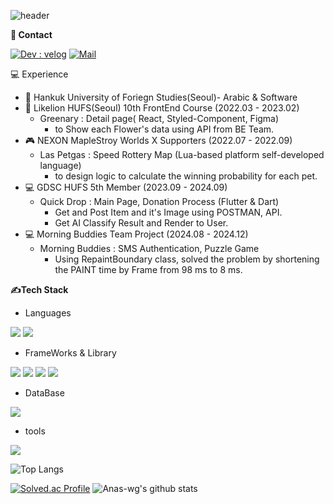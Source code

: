 
![header](https://capsule-render.vercel.app/api?type=Venom&fontcolor=A4E8FF&height=300&section=header&text=ChoWanGi_📒&fontSize=54)


**📢 Contact**

[![Dev : velog](https://img.shields.io/badge/velog-4DE6AC?style=flat-square&logo=velog&logoColor=white)](https://velog.io/@false90)
[![Mail](https://img.shields.io/badge/Email:wg12181218@gmail.com-03C75A?style=flat-square&logo=Minutemailer&logoColor=white)](
https://mail.google.com/mail/?view=cm&fs=1&to=wg12181218@gmail.com)

💻 Experience
- 🏫 Hankuk University of Foriegn Studies(Seoul)- Arabic & Software
- 🦁 Likelion HUFS(Seoul) 10th FrontEnd Course (2022.03 - 2023.02)
  - Greenary : Detail page( React, Styled-Component, Figma)
    - to Show each Flower's data using API from BE Team.
- 🎮 NEXON MapleStroy Worlds X Supporters (2022.07 - 2022.09)
  - Las Petgas : Speed Rottery Map (Lua-based platform self-developed language)
    - to design logic to calculate the winning probability for each pet.
- 💻 GDSC HUFS 5th Member (2023.09 - 2024.09)
  - Quick Drop : Main Page, Donation Process (Flutter & Dart)
    - Get and Post Item and it's Image using POSTMAN, API.
    - Get AI Classify Result and Render to User.
- 💻 Morning Buddies Team Project (2024.08 - 2024.12)
  - Morning Buddies : SMS Authentication, Puzzle Game
    - Using RepaintBoundary class, solved the problem by shortening the PAINT time by Frame from 98 ms to 8 ms.
  


**✍️Tech Stack**
- Languages
<img src = "https://img.shields.io/badge/JavaScript-F7DF1E?style=for-the-badge&logo=JavaScript&logoColor=white">
<img src = "https://img.shields.io/badge/python-3776AB?style=for-the-badge&logo=python&logoColor=white">

- FrameWorks & Library
<img src = "https://img.shields.io/badge/Flutter-02569B?style=for-the-badge&logo=flutter&logoColor=white"> 
<img src="https://img.shields.io/badge/React-61DAFB?style=for-the-badge&logo=Flutter&logoColor=white"> 
<img src="https://img.shields.io/badge/styledcomponents-DB7093?style=for-the-badge&logo=styled-components&logoColor=white">
<img src = "https://img.shields.io/badge/flask-000000?style=for-the-badge&logo=flask&logoColor=white">

- DataBase
<img src = "https://img.shields.io/badge/mongodb-47A248?style=for-the-badge&logo=mongodb&logoColor=white">


- tools

<img src="https://img.shields.io/badge/Figma-F24E1E?style=for-the-badge&logo=Figma&logoColor=white">

![Top Langs](https://github-readme-stats.vercel.app/api/top-langs/?username=Anas-wg&layout=compact)




[![Solved.ac Profile](http://mazassumnida.wtf/api/generate_badge?boj=false90)](https://solved.ac/false90)
![Anas-wg's github stats](https://github-readme-stats.vercel.app/api?username=Anas-wg)

